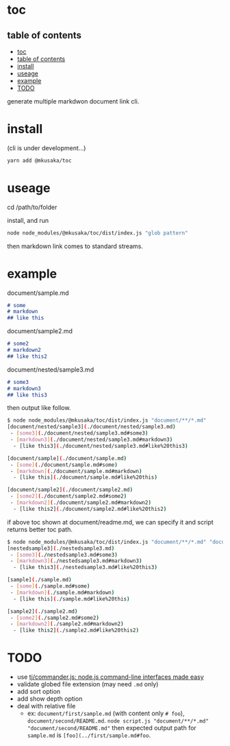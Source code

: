 # toc
## table of contents
 - [toc](#toc)
  - [table of contents](#table%20of%20contents)
 - [install](#install)
 - [useage](#useage)
 - [example](#example)
 - [TODO](#TODO)

generate multiple markdwon document link cli.

# install

(cli is under development...)
```bash
yarn add @mkusaka/toc
```

# useage
cd /path/to/folder

install, and run

```bash
node node_modules/@mkusaka/toc/dist/index.js "glob pattern"
```

then markdown link comes to standard streams.

# example
document/sample.md

```md
# some
# markdown
## like this
```

document/sample2.md

```md
# some2
# markdown2
## like this2
```

document/nested/sample3.md

```md
# some3
# markdown3
## like this3
```

then output like follow.
```bash
$ node node_modules/@mkusaka/toc/dist/index.js "document/**/*.md"
[document/nested/sample3](./document/nested/sample3.md)
 - [some3](./document/nested/sample3.md#some3)
 - [markdown3](./document/nested/sample3.md#markdown3)
  - [like this3](./document/nested/sample3.md#like%20this3)

[document/sample](./document/sample.md)
 - [some](./document/sample.md#some)
 - [markdown](./document/sample.md#markdown)
  - [like this](./document/sample.md#like%20this)

[document/sample2](./document/sample2.md)
 - [some2](./document/sample2.md#some2)
 - [markdown2](./document/sample2.md#markdown2)
  - [like this2](./document/sample2.md#like%20this2)
```

if above toc shown at document/readme.md, we can specify it and script returns better toc path.

```bash
$ node node_modules/@mkusaka/toc/dist/index.js "document/**/*.md" "document/README.md"
[nestedsample3](./nestedsample3.md)
 - [some3](./nestedsample3.md#some3)
 - [markdown3](./nestedsample3.md#markdown3)
  - [like this3](./nestedsample3.md#like%20this3)

[sample](./sample.md)
 - [some](./sample.md#some)
 - [markdown](./sample.md#markdown)
  - [like this](./sample.md#like%20this)

[sample2](./sample2.md)
 - [some2](./sample2.md#some2)
 - [markdown2](./sample2.md#markdown2)
  - [like this2](./sample2.md#like%20this2)
```

# TODO
- use [tj/commander.js: node.js command-line interfaces made easy](https://github.com/tj/commander.js/)
- validate globed file extension (may need `.md` only)
- add sort option
- add show depth option
- deal with relative file
  - ex: `document/first/sample.md` (with content only `# foo`), `document/second/README.md`. `node script.js "document/**/*.md" "document/second/README.md"` then expected output path for `sample.md` is `[foo](../first/sample.md#foo`.
